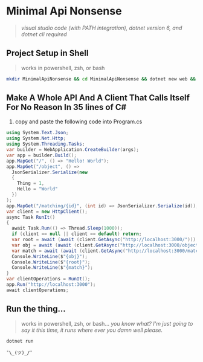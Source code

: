# Minimal Api Nonsense

> *visual studio code (with PATH integration), dotnet version 6, and dotnet cli required*

## Project Setup in Shell

> works in powershell, zsh, or bash
```bash
mkdir MinimalApiNonsense && cd MinimalApiNonsense && dotnet new web && code .
```


## Make A Whole API And A Client That Calls Itself For No Reason In 35 lines of C#

1. copy and paste the following code into Program.cs

```csharp
using System.Text.Json;
using System.Net.Http;
using System.Threading.Tasks;
var builder = WebApplication.CreateBuilder(args);
var app = builder.Build();
app.MapGet("/", () => "Hello! World");
app.MapGet("/object", () =>
  JsonSerializer.Serialize(new
  {
    Thing = 1,
    Hello = "World"
  })
);
app.MapGet("/matching/{id}", (int id) => JsonSerializer.Serialize(id));
var client = new HttpClient();
async Task RunIt()
{
  await Task.Run(() => Thread.Sleep(1000));
  if (client == null || client == default) return;
  var root = await (await (client.GetAsync("http://localhost:3000/"))).Content.ReadAsStringAsync();
  var obj = await (await (client.GetAsync("http://localhost:3000/object"))).Content.ReadAsStringAsync();
  var match = await (await (client.GetAsync("http://localhost:3000/matching/21"))).Content.ReadAsStringAsync();
  Console.WriteLine($"{obj}");
  Console.WriteLine($"{root}");
  Console.WriteLine($"{match}");
}
var clientOperations = RunIt();
app.Run("http://localhost:3000");
await clientOperations;
```


## Run the thing...

> works in powershell, zsh, or bash... *you know what? I'm just going to say it this time, it runs where ever you damn well please.*
```
dotnet run
```

`¯\_(ツ)_/¯`
